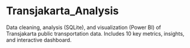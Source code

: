 # Transjakarta_Analysis
Data cleaning, analysis (SQLite), and visualization (Power BI) of Transjakarta public transportation data. Includes 10 key metrics, insights, and interactive dashboard.
